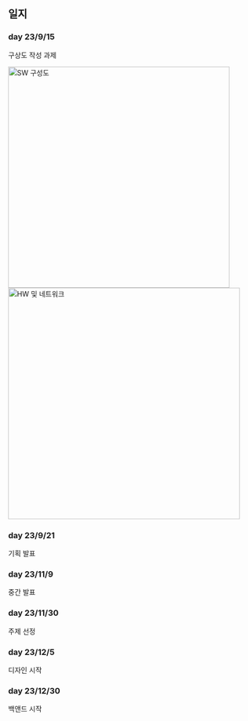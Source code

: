 ## 일지

### day 23/9/15
구상도 작성 과제

<img width="451" alt="SW 구성도" src="https://github.com/gbswCloudBread/RichKorea/assets/117147980/06402221-c3ea-45f2-86cb-8d581fcebbce">
<img width="472" alt="HW 및 네트워크" src="https://github.com/gbswCloudBread/RichKorea/assets/117147980/3364b73e-3b4d-49ca-abb9-8f28fd2520f6">

### day 23/9/21
기획 발표

### day 23/11/9
중간 발표

### day 23/11/30
주제 선정

### day 23/12/5
디자인 시작

### day 23/12/30
백앤드 시작
